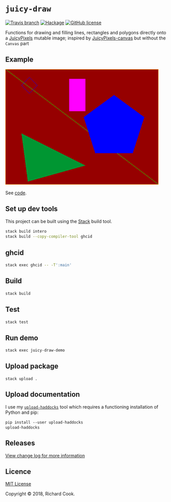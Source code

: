 # `juicy-draw`

[![Travis branch](https://img.shields.io/travis/rcook/juicy-draw/master.svg)](https://travis-ci.org/rcook/juicy-draw)
[![Hackage](https://img.shields.io/hackage/v/juicy-draw.svg)](http://hackage.haskell.org/package/juicy-draw)
[![GitHub license](https://img.shields.io/badge/license-MIT-blue.svg)](https://raw.githubusercontent.com/rcook/juicy-draw/master/LICENSE)

Functions for drawing and filling lines, rectangles and polygons directly onto a [JuicyPixels][juicypixels] mutable image; inspired by [JuicyPixels-canvas][juicypixels-canvas] but without the `Canvas` part

## Example

![Example](example.png)

See [code][example-code].

## Set up dev tools

This project can be built using the [Stack][stack] build tool.

```bash
stack build intero
stack build --copy-compiler-tool ghcid
```

## ghcid

```bash
stack exec ghcid -- -T':main'
```

## Build

```bash
stack build
```

## Test

```bash
stack test
```

## Run demo

```bash
stack exec juicy-draw-demo
```

## Upload package

```
stack upload .
```

## Upload documentation

I use my [`upload-haddocks`][upload-haddocks] tool which requires a functioning installation of Python and pip:

```
pip install --user upload-haddocks
upload-haddocks
```

## Releases

[View change log for more information][change-log]

## Licence

[MIT License][licence]

Copyright &copy; 2018, Richard Cook.

[change-log]: CHANGELOG.md
[example-code]: app/Main.hs
[juicypixels]: https://hackage.haskell.org/package/JuicyPixels
[juicypixels-canvas]: https://hackage.haskell.org/package/JuicyPixels-canvas
[licence]: LICENSE
[stack]: http://haskellstack.org/
[upload-haddocks]: https://github.com/rcook/upload-haddocks
